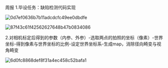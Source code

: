 周报
1.毕设任务：缺陷检测代码实现

![0d7ef0636b7b11adcdcfc49ee0dbdfe](https://github.com/user-attachments/assets/483e467d-66c8-4030-92db-60d6a61c5a95)

![87f43c61f42562627648b47b0834086](https://github.com/user-attachments/assets/62557348-62a1-4401-8c26-149f537b39cf)

2.对相机标定后得到的参数（内参、外参）-选取两点的拍照的坐标（像素）-世界坐标-得到像素与世界坐标的比例-设定世界坐标系-生成map，消除径向畸变与视角畸变


![6d0fc8868def8f31a4ec458c52bafa1](https://github.com/user-attachments/assets/5b636661-be1a-4acb-a32d-93b02ffc15b4)
